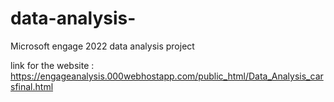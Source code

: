 # data-analysis-
Microsoft engage 2022 data analysis project


link for the website : https://engageanalysis.000webhostapp.com/public_html/Data_Analysis_carsfinal.html
